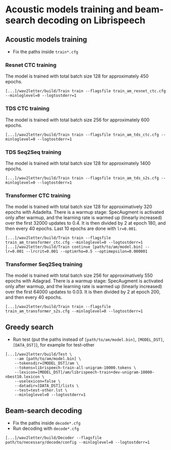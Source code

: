 # Acoustic models training and beam-search decoding on Librispeech

## Acoustic models training
- Fix the paths inside `train*.cfg`

### Resnet CTC training
The model is trained with total batch size 128 for approximately 450 epochs.
```
[...]/wav2letter/build/Train train --flagsfile train_am_resnet_ctc.cfg --minloglevel=0 --logtostderr=1
```

### TDS CTC training
The model is trained with total batch size 256 for approximately 600 epochs.
```
[...]/wav2letter/build/Train train --flagsfile train_am_tds_ctc.cfg --minloglevel=0 --logtostderr=1
```

### TDS Seq2Seq training
The model is trained with total batch size 128 for approximately 1400 epochs.
```
[...]/wav2letter/build/Train train --flagsfile train_am_tds_s2s.cfg --minloglevel=0 --logtostderr=1
```

### Transformer CTC training
The model is trained with total batch size 128 for approximatively 320 epochs with Adadelta.
There is a warmup stage: SpecAugment is activated only after warmup, and the learning rate is warmed up (linearly increased) over the first 32000 updates to 0.4. It is then divided by 2 at epoch 180, and then every 40 epochs. Last 10 epochs are done with `lr=0.001`.
```
[...]/wav2letter/build/Train train --flagsfile train_am_transformer_ctc.cfg --minloglevel=0 --logtostderr=1
[...]/wav2letter/build/Train continue [path/to/am/model.bin] --lr=0.001 --lrcrit=0.001 --optimrho=0.5 --optimepsilon=0.000001
```

### Transformer Seq2Seq training
The model is trained with total batch size 256 for approximatively 550 epochs with Adagrad.
There is a warmup stage: SpecAugment is activated only after warmup, and the learning rate is warmed up (linearly increased) over the first 64000 updates to 0.03. It is then divided by 2 at epoch 200, and then every 40 epochs.
```
[...]/wav2letter/build/Train train --flagsfile train_am_transformer_s2s.cfg --minloglevel=0 --logtostderr=1
```

## Greedy search
- Run test (put the paths instead of `[path/to/am/model.bin]`, `[MODEL_DST]`, `[DATA_DST]`), for example for test-other
```
[...]/wav2letter/build/Test \
    --am [path/to/am/model.bin] \
    --tokensdir=[MODEL_DST]/am \
    --tokens=librispeech-train-all-unigram-10000.tokens \
    --lexicon=[MODEL_DST]/am/librispeech-train+dev-unigram-10000-nbest10.lexicon \
    --uselexicon=false \
    --datadir=[DATA_DST]/lists \
    --test=test-other.lst \
    --minloglevel=0 --logtostderr=1
```

## Beam-search decoding
- Fix the paths inside `decode*.cfg`
- Run decoding with `decode*.cfg`
```
[...]/wav2letter/build/Decoder --flagsfile path/to/necessary/decode/config --minloglevel=0 --logtostderr=1
```
